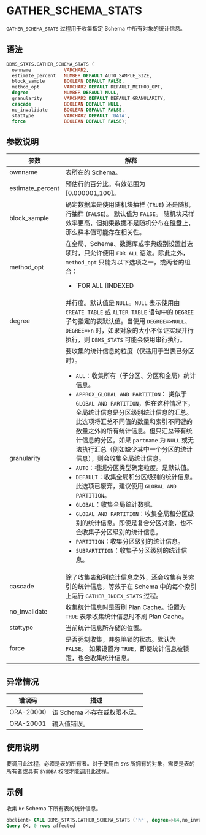 # GATHER_SCHEMA_STATS 

`GATHER_SCHEMA_STATS` 过程用于收集指定 Schema 中所有对象的统计信息。

## 语法 

```sql
DBMS_STATS.GATHER_SCHEMA_STATS (
  ownname            VARCHAR2,
  estimate_percent   NUMBER DEFAULT AUTO_SAMPLE_SIZE,
  block_sample       BOOLEAN DEFAULT FALSE,
  method_opt         VARCHAR2 DEFAULT DEFAULT_METHOD_OPT,
  degree             NUMBER DEFAULT NULL,
  granularity        VARCHAR2 DEFAULT DEFAULT_GRANULARITY,
  cascade            BOOLEAN DEFAULT NULL,
  no_invalidate      BOOLEAN DEFAULT FALSE,
  stattype           VARCHAR2 DEFAULT 'DATA',
  force              BOOLEAN DEFAULT FALSE);
```


## 参数说明 

|        参数       |      解释    |
|------------------|--------------|
| ownname          | 表所在的 Schema。  |
| estimate_percent | 预估行的百分比。有效范围为 \[0.000001,100\]。  |
| block_sample     | 确定数据库是使用随机块抽样 (`TRUE`) 还是随机行抽样 (`FALSE`)。 默认值为 `FALSE`。 随机块采样效率更高，但如果数据不是随机分布在磁盘上，那么样本值可能存在相关性。     |
| method_opt       | 在全局、Schema、数据库或字典级别设置首选项时，只允许使用 `FOR ALL` 语法。除此之外，`method_opt` 只能为以下选项之一，或两者的组合： <ul><li> `FOR ALL [INDEXED | HIDDEN] COLUMNS [size_clause]`   </li>   <li> `FOR COLUMNS [column_clause]`    其中，`size_clause` 定义为 `size_clause := SIZE {integer | REPEAT | AUTO | SKEWONLY}`。 `column_clause` 定义为 `column_clause := column_name | extension name | extension`。 </li>   <li> `integer`：直方图 Bucket 的数量。有效范围为 \[1,2048\]。   </li>   <li> `REPEAT`：仅在已有直方图的列上收集直方图。   </li>   <li> `AUTO`：根据数据分布和列的工作负载确定要收集直方图的列。   </li>   <li> `SKEWONLY`：根据列的数据分布确定收集直方图的列。   </li>   <li>`column_name`：列名。   </li>   <li> `extension`：可以是 `(column_name, colume_name [, ...])` 格式的列组或表达式。 </li>   </ul>   默认值为 `FOR ALL COLUMNS SIZE AUTO`。 |
| degree           | 并行度。默认值是 `NULL`。`NULL` 表示使用由 `CREATE TABLE` 或 `ALTER TABLE` 语句中的 `DEGREE` 子句指定的表默认值。当使用 `DEGREE=>NULL`、`DEGREE=>n` 时，如果对象的大小不保证实现并行执行，则 `DBMS_STATS` 可能会使用串行执行。  |
| granularity      | 要收集的统计信息的粒度（仅适用于当表已分区时）。 <ul><li> `ALL`：收集所有（子分区、分区和全局）统计信息。    </li>   <li> `APPROX_GLOBAL AND PARTITION`： 类似于 `GLOBAL AND PARTITION`，但在这种情况下，全局统计信息是分区级别统计信息的汇总。此选项将汇总不同值的数量和索引不同键的数量之外的所有统计信息。但只汇总带有统计信息的分区。如果 `partname` 为 `NULL` 或无法执行汇总（例如缺少其中一个分区的统计信息），则会收集全局统计信息。    </li>   <li> `AUTO`：根据分区类型确定粒度。是默认值。    </li>   <li> `DEFAULT`：收集全局和分区级别的统计信息。此选项已废弃，建议使用 `GLOBAL AND PARTITION`。    </li>   <li> `GLOBAL`：收集全局统计数据。    </li>   <li> `GLOBAL AND PARTITION`：收集全局和分区级别的统计信息。即使是复合分区对象，也不会收集子分区级别的统计信息。    </li>   <li> `PARTITION`：收集分区级别的统计信息。    </li>   <li> `SUBPARTITION`：收集子分区级别的统计信息。    |
| cascade          | 除了收集表和列统计信息之外，还会收集有关索引的统计信息，等效于在 Schema 中的每个索引上运行 `GATHER_INDEX_STATS` 过程。 |
| no_invalidate | 收集统计信息时是否刷 Plan Cache。设置为 `TRUE` 表示收集统计信息时不刷 Plan Cache。|
| stattype         | 当前统计信息所存储的位置。  |
| force            | 是否强制收集，并忽略锁的状态。默认为 `FALSE`。 如果设置为 `TRUE`，即使统计信息被锁定，也会收集统计信息。     |



## 异常情况 

|    错误码    |         描述         |
|-----------|--------------------|
| ORA-20000 | 该 Schema 不存在或权限不足。 |
| ORA-20001 | 输入值错误。             |



## 使用说明 

要调用此过程，必须是表的所有者。对于使用由 `SYS` 所拥有的对象，需要是表的所有者或具有 `SYSDBA` 权限才能调用此过程。


## 示例 

收集 `hr` Schema 下所有表的统计信息。

```sql
obclient> CALL DBMS_STATS.GATHER_SCHEMA_STATS ('hr', degree=>64,no_invalidate=>TRUE);
Query OK, 0 rows affected
```
